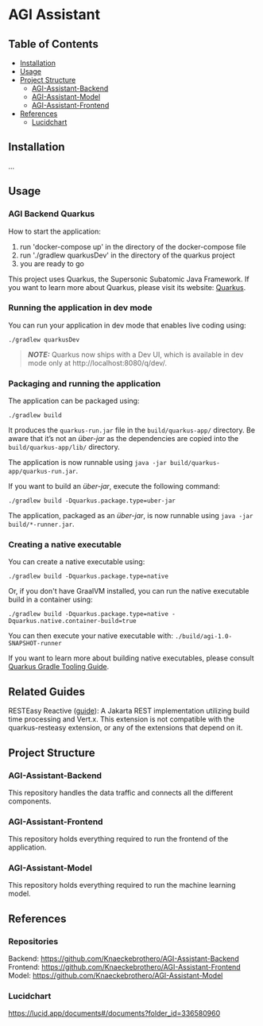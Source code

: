 # AGI Assistant
## Table of Contents
- [Installation](#installation)
- [Usage](#usage)
- [Project Structure](#project-structure)
  - [AGI-Assistant-Backend](#agi-assistant-backend)
  - [AGI-Assistant-Model](#agi-assistant-model)
  - [AGI-Assistant-Frontend](#agi-assistant-frontend)
- [References](#references)
  - [Lucidchart](#lucidchart)

## Installation
...

## Usage
### AGI Backend Quarkus
How to start the application:
1. run 'docker-compose up' in the directory of the docker-compose file
2. run './gradlew quarkusDev' in the directory of the quarkus project
3. you are ready to go

This project uses Quarkus, the Supersonic Subatomic Java Framework.
If you want to learn more about Quarkus, please visit its website: [Quarkus](https://quarkus.io/).

### Running the application in dev mode
You can run your application in dev mode that enables live coding using:
```shell script
./gradlew quarkusDev
```

> **_NOTE:_**  Quarkus now ships with a Dev UI, which is available in dev mode only at http://localhost:8080/q/dev/.

### Packaging and running the application
The application can be packaged using:
```shell script
./gradlew build
```
It produces the `quarkus-run.jar` file in the `build/quarkus-app/` directory.
Be aware that it’s not an _über-jar_ as the dependencies are copied into the `build/quarkus-app/lib/` directory.

The application is now runnable using `java -jar build/quarkus-app/quarkus-run.jar`.

If you want to build an _über-jar_, execute the following command:
```shell script
./gradlew build -Dquarkus.package.type=uber-jar
```
The application, packaged as an _über-jar_, is now runnable using `java -jar build/*-runner.jar`.

### Creating a native executable
You can create a native executable using:
```shell script
./gradlew build -Dquarkus.package.type=native
```
Or, if you don't have GraalVM installed, you can run the native executable build in a container using:
```shell script
./gradlew build -Dquarkus.package.type=native -Dquarkus.native.container-build=true
```
You can then execute your native executable with: `./build/agi-1.0-SNAPSHOT-runner`

If you want to learn more about building native executables, please consult [Quarkus Gradle Tooling Guide](https://quarkus.io/guides/gradle-tooling).

## Related Guides
RESTEasy Reactive ([guide](https://quarkus.io/guides/resteasy-reactive)):
A Jakarta REST implementation utilizing build time processing and Vert.x.
This extension is not compatible with the quarkus-resteasy extension,
or any of the extensions that depend on it.

## Project Structure
### AGI-Assistant-Backend
This repository handles the data traffic and connects all the different components. <br>
### AGI-Assistant-Frontend
This repository holds everything required to run the frontend of the application. <br>
### AGI-Assistant-Model
This repository holds everything required to run the machine learning model. <br>

## References
### Repositories
Backend:   https://github.com/Knaeckebrothero/AGI-Assistant-Backend <br>
Frontend:  https://github.com/Knaeckebrothero/AGI-Assistant-Frontend <br>
Model:     https://github.com/Knaeckebrothero/AGI-Assistant-Model <br>

### Lucidchart
https://lucid.app/documents#/documents?folder_id=336580960 <br>
